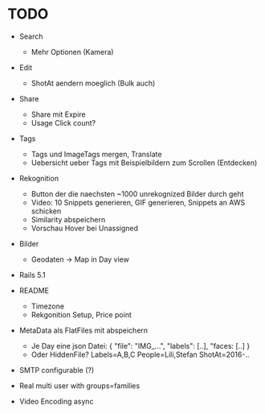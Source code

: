 # TODO

* Search
  * Mehr Optionen (Kamera)

* Edit
  * ShotAt aendern moeglich (Bulk auch)

* Share
  * Share mit Expire
  * Usage Click count?

* Tags
  * Tags und ImageTags mergen, Translate
  * Uebersicht ueber Tags mit Beispielbildern zum Scrollen (Entdecken)

* Rekognition
  * Button der die naechsten ~1000 unrekognized Bilder durch geht
  * Video: 10 Snippets generieren, GIF generieren, Snippets an AWS schicken
  * Similarity abspeichern
  * Vorschau Hover bei Unassigned

* Bilder
  * Geodaten -> Map in Day view

* Rails 5.1

* README
  * Timezone
  * Rekgonition Setup, Price point

* MetaData als FlatFiles mit abspeichern
  * Je Day eine json Datei:
  {
    "file": "IMG_...",
    "labels": [..],
    "faces: [..]
  }
  * Oder HiddenFile?
    Labels=A,B,C
    People=Lili,Stefan
    ShotAt=2016-..

* SMTP configurable (?)
* Real multi user with groups=families
* Video Encoding async

